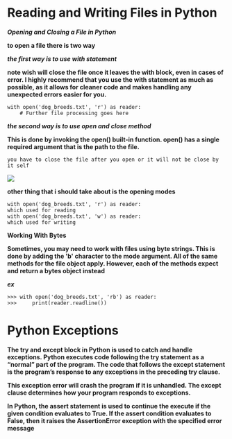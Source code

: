 # Reading and Writing Files in Python

**_Opening and Closing a File in Python_**

**to open a file there is two way**

**_the first way is to use with statement_**

**note wish will close the file once it leaves the with block, even in cases of error. I highly recommend that you use the with statement as much as possible, as it allows for cleaner code and makes handling any unexpected errors easier for you.**

```
with open('dog_breeds.txt', 'r') as reader:
    # Further file processing goes here
```

**_the second way is to use open and close method_**

**This is done by invoking the open() built-in function. open() has a single required argument that is the path to the file.**

```
you have to close the file after you open or it will not be close by it self
```

<img src="https://pythonguides.com/wp-content/uploads/2020/12/Python-file-close-method-1024x354.png">

**other thing that i should take about is the opening modes**

```
with open('dog_breeds.txt', 'r') as reader:
which used for reading
with open('dog_breeds.txt', 'w') as reader:
which used for writing
```

**Working With Bytes**

**Sometimes, you may need to work with files using byte strings. This is done by adding the 'b' character to the mode argument. All of the same methods for the file object apply. However, each of the methods expect and return a bytes object instead**

**_ex_**

```
>>> with open('dog_breeds.txt', 'rb') as reader:
>>>     print(reader.readline())
```

# Python Exceptions

**The try and except block in Python is used to catch and handle exceptions. Python executes code following the try statement as a “normal” part of the program. The code that follows the except statement is the program’s response to any exceptions in the preceding try clause.**

**This exception error will crash the program if it is unhandled. The except clause determines how your program responds to exceptions.**

**In Python, the assert statement is used to continue the execute if the given condition evaluates to True. If the assert condition evaluates to False, then it raises the AssertionError exception with the specified error message**
